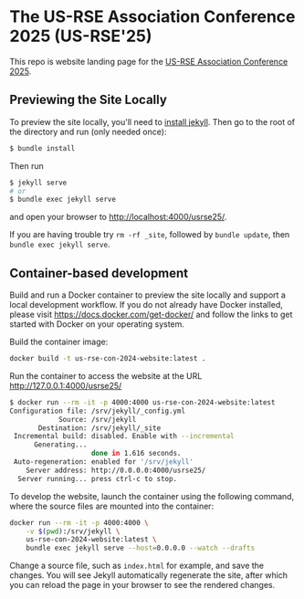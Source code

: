 # The US-RSE Association Conference 2025 (US-RSE'25)

This repo is website landing page for the [US-RSE Association Conference 2025](https://us-rse.org/usrse25/).

## Previewing the Site Locally

To preview the site locally, you'll need to [install jekyll](https://jekyllrb.com/docs/installation/).
Then go to the root of the directory and run (only needed once):

```bash
$ bundle install
```

Then run 

```bash
$ jekyll serve
# or
$ bundle exec jekyll serve
```

and open your browser to <http://localhost:4000/usrse25/>.

If you are having trouble try `rm -rf _site`, followed by `bundle update`,
then `bundle exec jekyll serve`.


## Container-based development

Build and run a Docker container to preview the site locally and support a local development workflow.
If you do not already have Docker installed, please visit https://docs.docker.com/get-docker/ and
follow the links to get started with Docker on your operating system.

Build the container image:

```bash
docker build -t us-rse-con-2024-website:latest .
```

Run the container to access the website at the URL http://127.0.0.1:4000/usrse25/

```bash
$ docker run --rm -it -p 4000:4000 us-rse-con-2024-website:latest
Configuration file: /srv/jekyll/_config.yml
            Source: /srv/jekyll
       Destination: /srv/jekyll/_site
 Incremental build: disabled. Enable with --incremental
      Generating... 
                    done in 1.616 seconds.
 Auto-regeneration: enabled for '/srv/jekyll'
    Server address: http://0.0.0.0:4000/usrse25/
  Server running... press ctrl-c to stop.
```

To develop the website, launch the container using the following command, where the source files are mounted into the container:

```bash
docker run --rm -it -p 4000:4000 \
    -v $(pwd):/srv/jekyll \
    us-rse-con-2024-website:latest \
    bundle exec jekyll serve --host=0.0.0.0 --watch --drafts
```

Change a source file, such as `index.html` for example, and save the changes. You will see Jekyll automatically regenerate the site,
after which you can reload the page in your browser to see the rendered changes.

